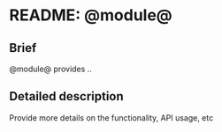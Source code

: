 # README: @module@

## Brief

@module@ provides .. <one line description>

## Detailed description

Provide more details on the functionality, API usage, etc
